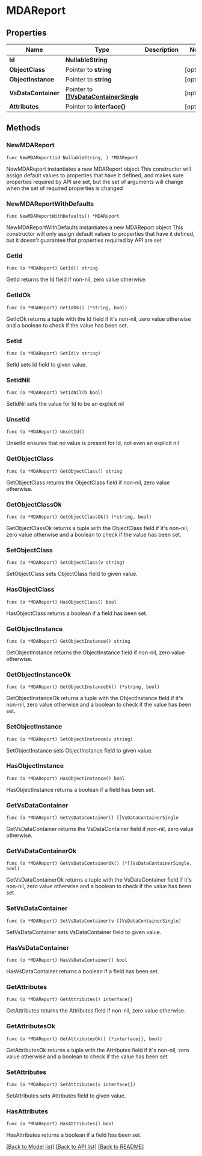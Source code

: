 # MDAReport

## Properties

Name | Type | Description | Notes
------------ | ------------- | ------------- | -------------
**Id** | **NullableString** |  | 
**ObjectClass** | Pointer to **string** |  | [optional] 
**ObjectInstance** | Pointer to **string** |  | [optional] 
**VsDataContainer** | Pointer to [**[]VsDataContainerSingle**](VsDataContainerSingle.md) |  | [optional] 
**Attributes** | Pointer to **interface{}** |  | [optional] 

## Methods

### NewMDAReport

`func NewMDAReport(id NullableString, ) *MDAReport`

NewMDAReport instantiates a new MDAReport object
This constructor will assign default values to properties that have it defined,
and makes sure properties required by API are set, but the set of arguments
will change when the set of required properties is changed

### NewMDAReportWithDefaults

`func NewMDAReportWithDefaults() *MDAReport`

NewMDAReportWithDefaults instantiates a new MDAReport object
This constructor will only assign default values to properties that have it defined,
but it doesn't guarantee that properties required by API are set

### GetId

`func (o *MDAReport) GetId() string`

GetId returns the Id field if non-nil, zero value otherwise.

### GetIdOk

`func (o *MDAReport) GetIdOk() (*string, bool)`

GetIdOk returns a tuple with the Id field if it's non-nil, zero value otherwise
and a boolean to check if the value has been set.

### SetId

`func (o *MDAReport) SetId(v string)`

SetId sets Id field to given value.


### SetIdNil

`func (o *MDAReport) SetIdNil(b bool)`

 SetIdNil sets the value for Id to be an explicit nil

### UnsetId
`func (o *MDAReport) UnsetId()`

UnsetId ensures that no value is present for Id, not even an explicit nil
### GetObjectClass

`func (o *MDAReport) GetObjectClass() string`

GetObjectClass returns the ObjectClass field if non-nil, zero value otherwise.

### GetObjectClassOk

`func (o *MDAReport) GetObjectClassOk() (*string, bool)`

GetObjectClassOk returns a tuple with the ObjectClass field if it's non-nil, zero value otherwise
and a boolean to check if the value has been set.

### SetObjectClass

`func (o *MDAReport) SetObjectClass(v string)`

SetObjectClass sets ObjectClass field to given value.

### HasObjectClass

`func (o *MDAReport) HasObjectClass() bool`

HasObjectClass returns a boolean if a field has been set.

### GetObjectInstance

`func (o *MDAReport) GetObjectInstance() string`

GetObjectInstance returns the ObjectInstance field if non-nil, zero value otherwise.

### GetObjectInstanceOk

`func (o *MDAReport) GetObjectInstanceOk() (*string, bool)`

GetObjectInstanceOk returns a tuple with the ObjectInstance field if it's non-nil, zero value otherwise
and a boolean to check if the value has been set.

### SetObjectInstance

`func (o *MDAReport) SetObjectInstance(v string)`

SetObjectInstance sets ObjectInstance field to given value.

### HasObjectInstance

`func (o *MDAReport) HasObjectInstance() bool`

HasObjectInstance returns a boolean if a field has been set.

### GetVsDataContainer

`func (o *MDAReport) GetVsDataContainer() []VsDataContainerSingle`

GetVsDataContainer returns the VsDataContainer field if non-nil, zero value otherwise.

### GetVsDataContainerOk

`func (o *MDAReport) GetVsDataContainerOk() (*[]VsDataContainerSingle, bool)`

GetVsDataContainerOk returns a tuple with the VsDataContainer field if it's non-nil, zero value otherwise
and a boolean to check if the value has been set.

### SetVsDataContainer

`func (o *MDAReport) SetVsDataContainer(v []VsDataContainerSingle)`

SetVsDataContainer sets VsDataContainer field to given value.

### HasVsDataContainer

`func (o *MDAReport) HasVsDataContainer() bool`

HasVsDataContainer returns a boolean if a field has been set.

### GetAttributes

`func (o *MDAReport) GetAttributes() interface{}`

GetAttributes returns the Attributes field if non-nil, zero value otherwise.

### GetAttributesOk

`func (o *MDAReport) GetAttributesOk() (*interface{}, bool)`

GetAttributesOk returns a tuple with the Attributes field if it's non-nil, zero value otherwise
and a boolean to check if the value has been set.

### SetAttributes

`func (o *MDAReport) SetAttributes(v interface{})`

SetAttributes sets Attributes field to given value.

### HasAttributes

`func (o *MDAReport) HasAttributes() bool`

HasAttributes returns a boolean if a field has been set.


[[Back to Model list]](../README.md#documentation-for-models) [[Back to API list]](../README.md#documentation-for-api-endpoints) [[Back to README]](../README.md)


